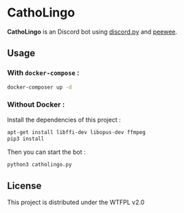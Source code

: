 # CathoLingo

**CathoLingo** is an Discord bot using [discord.py](https://github.com/Rapptz/discord.py) and [peewee](https://github.com/coleifer/peewee). 

## Usage

### With `docker-compose` :

```bash
docker-composer up -d
```

### Without Docker :

Install the dependencies of this project : 

```bash
apt-get install libffi-dev libopus-dev ffmpeg
pip3 install
```

Then you can start the bot : 

```bash
python3 catholingo.py
```

## License

This project is distributed under the WTFPL v2.0